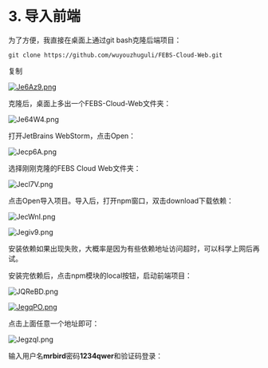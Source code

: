 # 3. 导入前端

为了方便，我直接在桌面上通过git bash克隆后端项目：

```
git clone https://github.com/wuyouzhuguli/FEBS-Cloud-Web.git
```

复制

[![Je6Az9.png](https://s1.ax1x.com/2020/04/18/Je6Az9.png)](https://imgchr.com/i/Je6Az9)

克隆后，桌面上多出一个FEBS-Cloud-Web文件夹：

![Je64W4.png](https://s1.ax1x.com/2020/04/18/Je64W4.png)

打开JetBrains WebStorm，点击Open：

![Jecp6A.png](https://s1.ax1x.com/2020/04/18/Jecp6A.png)

选择刚刚克隆的FEBS Cloud Web文件夹：

![Jecl7V.png](https://s1.ax1x.com/2020/04/18/Jecl7V.png)

点击Open导入项目。导入后，打开npm窗口，双击download下载依赖：

![JecWnI.png](https://s1.ax1x.com/2020/04/18/JecWnI.png)

![Jegiv9.png](https://s1.ax1x.com/2020/04/18/Jegiv9.png)

安装依赖如果出现失败，大概率是因为有些依赖地址访问超时，可以科学上网后再试。

安装完依赖后，点击npm模块的local按钮，启动前端项目：

![JQReBD.png](https://s1.ax1x.com/2020/04/20/JQReBD.png)

[![JegqPO.png](https://s1.ax1x.com/2020/04/18/JegqPO.png)](https://imgchr.com/i/JegqPO)

点击上面任意一个地址即可：

![JegzqI.png](https://s1.ax1x.com/2020/04/18/JegzqI.png)

输入用户名**mrbird**密码**1234qwer**和验证码登录：